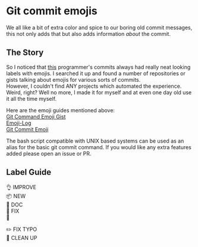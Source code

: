 # Git commit emojis

We all like a bit of extra color and spice to our boring old commit messages, this not only adds that but also adds information *about* the commit.  

## The Story
So I noticed that [this](https://github.com/msaaddev) programmer's commits always had really neat looking labels with emojis. I searched it up and found a number of repositories or gists talking about emojis for various sorts of commits.  
However, I couldn't find ANY projects which automated the experience. Weird, right? Well no more, I made it for myself and at even one day old use it all the time myself.

Here are the emoji guides mentioned above:  
[Git Command Emoji Gist](https://gist.github.com/parmentf/035de27d6ed1dce0b36a)  
[Emoji-Log](https://github.com/ahmadawais/Emoji-Log)  
[Git Commit Emoji](https://github.com/liuchengxu/git-commit-emoji-cn)  


The bash script compatible with UNIX based systems can be used as an alias for the basic git commit command. If you would like any extra features added please open an issue or PR.

## Label Guide

👌 IMPROVE <mesage>  
📦 NEW <message>  
📖 DOC <message>  
🐛 FIX <message>   
🔖 <version>   
 
✏️ FIX TYPO  
🧹 CLEAN UP

